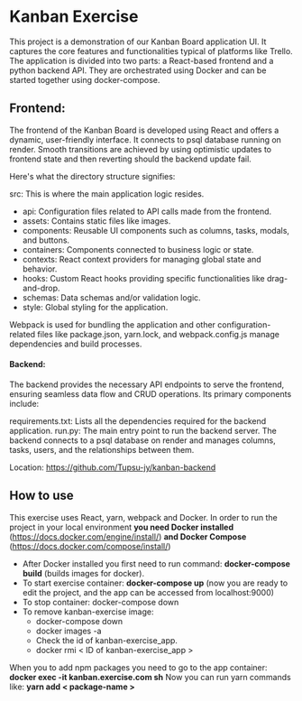 # Kanban Exercise

This project is a demonstration of our Kanban Board application UI. It captures the core features and functionalities typical of platforms like Trello. The application is divided into two parts: a React-based frontend and a python backend API. They are orchestrated using Docker and can be started together using docker-compose.


## Frontend:
The frontend of the Kanban Board is developed using React and offers a dynamic, user-friendly interface. It connects to psql database running on render. Smooth transitions are achieved by using optimistic updates to frontend state and then reverting should the backend update fail.

Here's what the directory structure signifies:

src: This is where the main application logic resides.
- api: Configuration files related to API calls made from the frontend.
 - assets: Contains static files like images.
- components: Reusable UI components such as columns, tasks, modals, and buttons.
- 	containers: Components connected to business logic or state.
- 	contexts: React context providers for managing global state and behavior.
- 	hooks: Custom React hooks providing specific functionalities like drag-and-drop.
- 	schemas: Data schemas and/or validation logic.
- 	style: Global styling for the application.

Webpack is used for bundling the application and other configuration-related files like package.json, yarn.lock, and webpack.config.js manage dependencies and build processes.



#### Backend:
The backend provides the necessary API endpoints to serve the frontend, ensuring seamless data flow and CRUD operations. Its primary components include:

requirements.txt: Lists all the dependencies required for the backend application.
run.py: The main entry point to run the backend server.
The backend connects to a psql database on render and manages columns, tasks, users, and the relationships between them.

Location:
https://github.com/Tupsu-jy/kanban-backend


## How to use
This exercise uses React, yarn, webpack and Docker. In order to run the project in your local environment **you need Docker installed** (https://docs.docker.com/engine/install/)
**and Docker Compose** (https://docs.docker.com/compose/install/)
- After Docker installed you first need to run command: **docker-compose build** (builds images for docker).
- To start exercise container: **docker-compose up** (now you are ready to edit the project, and the app can be accessed from localhost:9000)
- To stop container: docker-compose down
- To remove kanban-exercise image:
  - docker-compose down
  - docker images -a
  - Check the id of kanban-exercise_app.
  - docker rmi < ID of kanban-exercise_app >


When you to add npm packages you need to go to the app container: **docker exec -it kanban.exercise.com sh**
Now you can run yarn commands like: **yarn add < package-name >**

